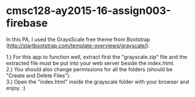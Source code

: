 # cmsc128-ay2015-16-assign003-firebase

In this PA, I used the GraysScale free theme from Bootstrap (http://startbootstrap.com/template-overviews/grayscale/).<br>

1.) For this app to function well, extract first the "grayscale.zip" file and the extracted file must be put into your web server beside the index.html. <br>
2.) You should also change permissions for all the folders (should be "Create and Delete Files"). <br>
3.) Open the "index.html" inside the grayscale folder with your browser and enjoy. :)
